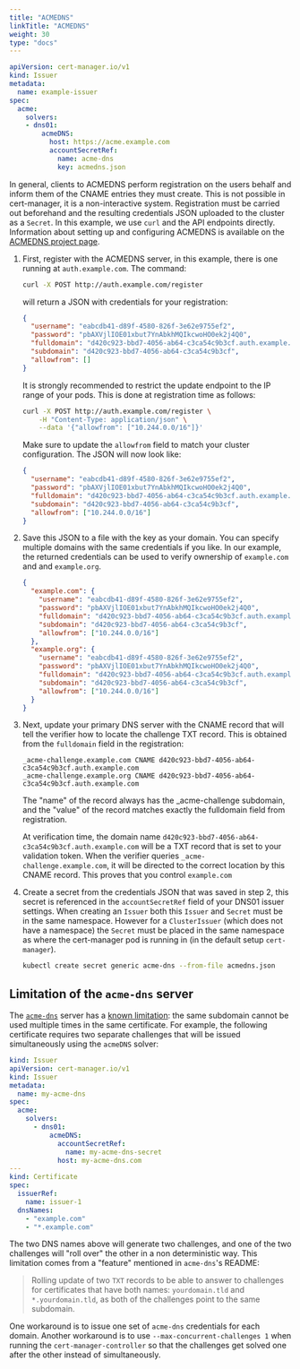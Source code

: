 ```yaml
---
title: "ACMEDNS"
linkTitle: "ACMEDNS"
weight: 30
type: "docs"
---
```


```yaml
apiVersion: cert-manager.io/v1
kind: Issuer
metadata:
  name: example-issuer
spec:
  acme:
    solvers:
    - dns01:
        acmeDNS:
          host: https://acme.example.com
          accountSecretRef:
            name: acme-dns
            key: acmedns.json
```

In general, clients to ACMEDNS perform registration on the users behalf and
inform them of the CNAME entries they must create. This is not possible in
cert-manager, it is a non-interactive system. Registration must be carried out
beforehand and the resulting credentials JSON uploaded to the cluster as a
`Secret`. In this example, we use `curl` and the API endpoints directly.
Information about setting up and configuring ACMEDNS is available on the
[ACMEDNS project page](https://github.com/joohoi/acme-dns).

1. First, register with the ACMEDNS server, in this example, there is one
   running at `auth.example.com`. The command:

    ```sh
    curl -X POST http://auth.example.com/register
    ```

    will return a JSON with credentials for your registration:

    ```json
    {
      "username": "eabcdb41-d89f-4580-826f-3e62e9755ef2",
      "password": "pbAXVjlIOE01xbut7YnAbkhMQIkcwoHO0ek2j4Q0",
      "fulldomain": "d420c923-bbd7-4056-ab64-c3ca54c9b3cf.auth.example.com",
      "subdomain": "d420c923-bbd7-4056-ab64-c3ca54c9b3cf",
      "allowfrom": []
    }
    ```

    It is strongly recommended to restrict the update endpoint to the IP
    range of your pods. This is done at registration time as follows:

    ```sh
    curl -X POST http://auth.example.com/register \
        -H "Content-Type: application/json" \
        --data '{"allowfrom": ["10.244.0.0/16"]}'
    ```

    Make sure to update the `allowfrom` field to match your cluster
    configuration. The JSON will now look like:

    ```json
    {
      "username": "eabcdb41-d89f-4580-826f-3e62e9755ef2",
      "password": "pbAXVjlIOE01xbut7YnAbkhMQIkcwoHO0ek2j4Q0",
      "fulldomain": "d420c923-bbd7-4056-ab64-c3ca54c9b3cf.auth.example.com",
      "subdomain": "d420c923-bbd7-4056-ab64-c3ca54c9b3cf",
      "allowfrom": ["10.244.0.0/16"]
    }
    ```

2. Save this JSON to a file with the key as your domain. You can specify
   multiple domains with the same credentials if you like. In our example,
   the returned credentials can be used to verify ownership of
   `example.com` and and `example.org`.

    ```json
    {
      "example.com": {
        "username": "eabcdb41-d89f-4580-826f-3e62e9755ef2",
        "password": "pbAXVjlIOE01xbut7YnAbkhMQIkcwoHO0ek2j4Q0",
        "fulldomain": "d420c923-bbd7-4056-ab64-c3ca54c9b3cf.auth.example.com",
        "subdomain": "d420c923-bbd7-4056-ab64-c3ca54c9b3cf",
        "allowfrom": ["10.244.0.0/16"]
      },
      "example.org": {
        "username": "eabcdb41-d89f-4580-826f-3e62e9755ef2",
        "password": "pbAXVjlIOE01xbut7YnAbkhMQIkcwoHO0ek2j4Q0",
        "fulldomain": "d420c923-bbd7-4056-ab64-c3ca54c9b3cf.auth.example.com",
        "subdomain": "d420c923-bbd7-4056-ab64-c3ca54c9b3cf",
        "allowfrom": ["10.244.0.0/16"]
      }
    }
    ```

3. Next, update your primary DNS server with the CNAME record that will tell the
   verifier how to locate the challenge TXT record. This is obtained from the
   `fulldomain` field in the registration:

    ```
    _acme-challenge.example.com CNAME d420c923-bbd7-4056-ab64-c3ca54c9b3cf.auth.example.com
    _acme-challenge.example.org CNAME d420c923-bbd7-4056-ab64-c3ca54c9b3cf.auth.example.com
    ```

    The "name" of the record always has the _acme-challenge subdomain, and
    the "value" of the record matches exactly the fulldomain field from
    registration.

    At verification time, the domain name `d420c923-bbd7-4056-ab64-c3ca54c9b3cf.auth.example.com` will be a TXT
    record that is set to your validation token. When the verifier queries `_acme-challenge.example.com`, it will
    be directed to the correct location by this CNAME record. This proves that you control `example.com`

4. Create a secret from the credentials JSON that was saved in step 2, this
   secret is referenced in the `accountSecretRef` field of your DNS01
   issuer settings. When creating an `Issuer` both this `Issuer` and
   `Secret` must be in the same namespace. However for a `ClusterIssuer`
   (which does not have a namespace) the `Secret` must be placed in the
   same namespace as where the cert-manager pod is running in (in the
   default setup `cert-manager`).

   ```sh
   kubectl create secret generic acme-dns --from-file acmedns.json
   ```

## Limitation of the `acme-dns` server

The [`acme-dns`](https://github.com/joohoi/acme-dns) server has a [known
limitation](https://github.com/jetstack/cert-manager/issues/3610): the same
subdomain cannot be used multiple times in the same certificate. For
example, the following certificate requires two separate challenges that
will be issued simultaneously using the `acmeDNS` solver:

```yaml
kind: Issuer
apiVersion: cert-manager.io/v1
kind: Issuer
metadata:
  name: my-acme-dns
spec:
  acme:
    solvers:
      - dns01:
          acmeDNS:
            accountSecretRef:
              name: my-acme-dns-secret
            host: my-acme-dns.com
---
kind: Certificate
spec:
  issuerRef:
    name: issuer-1
  dnsNames:
    - "example.com"
    - "*.example.com"
```

The two DNS names above will generate two challenges, and one of the two
challenges will "roll over" the other in a non deterministic way. This
limitation comes from a "feature" mentioned in `acme-dns`'s README:

> Rolling update of two `TXT` records to be able to answer to challenges
> for certificates that have both names: `yourdomain.tld` and
> `*.yourdomain.tld`, as both of the challenges point to the same
> subdomain.

One workaround is to issue one set of `acme-dns` credentials for each domain.
Another workaround is to use `--max-concurrent-challenges 1` when running
the `cert-manager-controller` so that the challenges get solved one after
the other instead of simultaneously.
